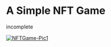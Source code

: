 # A Simple NFT Game

incomplete 

<a href="https://ibb.co/FxNzBYy"><img src="https://i.ibb.co/kHkXhDw/NFTGame-Pic1.png" alt="NFTGame-Pic1" border="0"></a>

